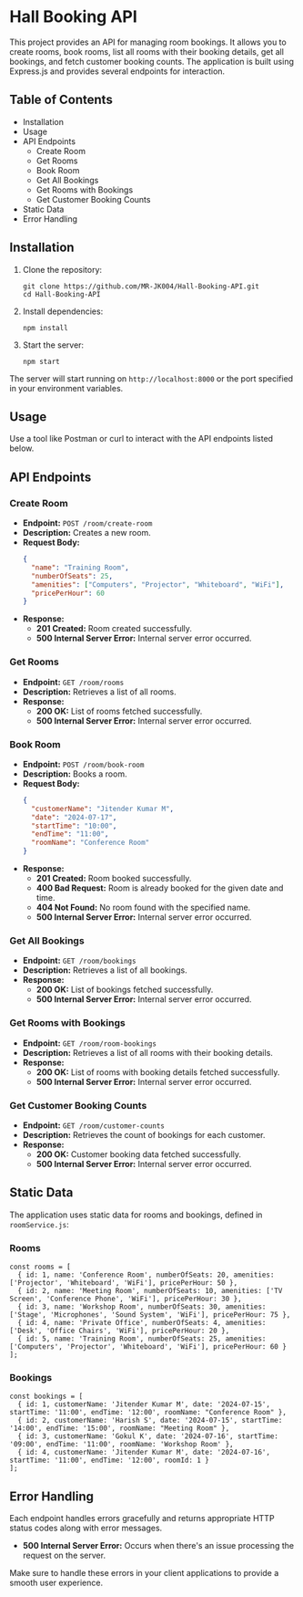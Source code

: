 # Hall Booking API

This project provides an API for managing room bookings. It allows you to create rooms, book rooms, list all rooms with their booking details, get all bookings, and fetch customer booking counts. The application is built using Express.js and provides several endpoints for interaction.

## Table of Contents
- Installation
- Usage
- API Endpoints
  - Create Room
  - Get Rooms
  - Book Room
  - Get All Bookings
  - Get Rooms with Bookings
  - Get Customer Booking Counts
- Static Data
- Error Handling

## Installation

1. Clone the repository:
   ```
   git clone https://github.com/MR-JK004/Hall-Booking-API.git
   cd Hall-Booking-API
   ```

2. Install dependencies:
   ```
   npm install
   ```

3. Start the server:
   ```
   npm start
   ```

The server will start running on `http://localhost:8000` or the port specified in your environment variables.

## Usage

Use a tool like Postman or curl to interact with the API endpoints listed below.

## API Endpoints

### Create Room

- **Endpoint:** `POST /room/create-room`
- **Description:** Creates a new room.
- **Request Body:**
  ```json
  {
    "name": "Training Room",
    "numberOfSeats": 25,
    "amenities": ["Computers", "Projector", "Whiteboard", "WiFi"],
    "pricePerHour": 60
  }
  ```
- **Response:**
  - **201 Created:** Room created successfully.
  - **500 Internal Server Error:** Internal server error occurred.

### Get Rooms

- **Endpoint:** `GET /room/rooms`
- **Description:** Retrieves a list of all rooms.
- **Response:**
  - **200 OK:** List of rooms fetched successfully.
  - **500 Internal Server Error:** Internal server error occurred.

### Book Room

- **Endpoint:** `POST /room/book-room`
- **Description:** Books a room.
- **Request Body:**
  ```json
  {
    "customerName": "Jitender Kumar M",
    "date": "2024-07-17",
    "startTime": "10:00",
    "endTime": "11:00",
    "roomName": "Conference Room"
  }
  ```
- **Response:**
  - **201 Created:** Room booked successfully.
  - **400 Bad Request:** Room is already booked for the given date and time.
  - **404 Not Found:** No room found with the specified name.
  - **500 Internal Server Error:** Internal server error occurred.

### Get All Bookings

- **Endpoint:** `GET /room/bookings`
- **Description:** Retrieves a list of all bookings.
- **Response:**
  - **200 OK:** List of bookings fetched successfully.
  - **500 Internal Server Error:** Internal server error occurred.

### Get Rooms with Bookings

- **Endpoint:** `GET /room/room-bookings`
- **Description:** Retrieves a list of all rooms with their booking details.
- **Response:**
  - **200 OK:** List of rooms with booking details fetched successfully.
  - **500 Internal Server Error:** Internal server error occurred.

### Get Customer Booking Counts

- **Endpoint:** `GET /room/customer-counts`
- **Description:** Retrieves the count of bookings for each customer.
- **Response:**
  - **200 OK:** Customer booking data fetched successfully.
  - **500 Internal Server Error:** Internal server error occurred.

## Static Data

The application uses static data for rooms and bookings, defined in `roomService.js`:

### Rooms
```
const rooms = [
  { id: 1, name: 'Conference Room', numberOfSeats: 20, amenities: ['Projector', 'Whiteboard', 'WiFi'], pricePerHour: 50 },
  { id: 2, name: 'Meeting Room', numberOfSeats: 10, amenities: ['TV Screen', 'Conference Phone', 'WiFi'], pricePerHour: 30 },
  { id: 3, name: 'Workshop Room', numberOfSeats: 30, amenities: ['Stage', 'Microphones', 'Sound System', 'WiFi'], pricePerHour: 75 },
  { id: 4, name: 'Private Office', numberOfSeats: 4, amenities: ['Desk', 'Office Chairs', 'WiFi'], pricePerHour: 20 },
  { id: 5, name: 'Training Room', numberOfSeats: 25, amenities: ['Computers', 'Projector', 'Whiteboard', 'WiFi'], pricePerHour: 60 }
];
```

### Bookings
```
const bookings = [
  { id: 1, customerName: 'Jitender Kumar M', date: '2024-07-15', startTime: '11:00', endTime: '12:00', roomName: "Conference Room" },
  { id: 2, customerName: 'Harish S', date: '2024-07-15', startTime: '14:00', endTime: '15:00', roomName: "Meeting Room" },
  { id: 3, customerName: 'Gokul K', date: '2024-07-16', startTime: '09:00', endTime: '11:00', roomName: 'Workshop Room' },
  { id: 4, customerName: 'Jitender Kumar M', date: '2024-07-16', startTime: '11:00', endTime: '12:00', roomId: 1 }
];
```

## Error Handling

Each endpoint handles errors gracefully and returns appropriate HTTP status codes along with error messages.

- **500 Internal Server Error:** Occurs when there's an issue processing the request on the server.

Make sure to handle these errors in your client applications to provide a smooth user experience.
